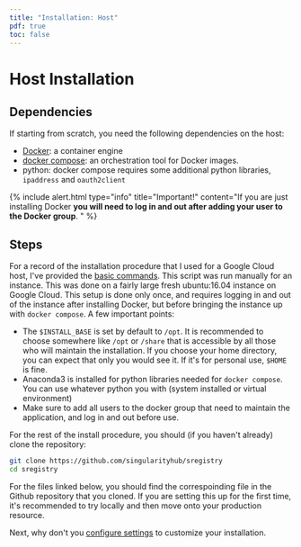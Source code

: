 ```yaml
---
title: "Installation: Host"
pdf: true
toc: false
---
```


# Host Installation

## Dependencies

If starting from scratch, you need the following dependencies on the host:

 - [Docker](https://docs.docker.com/install/): a container engine
 - [docker compose](https://docs.docker.com/compose/install/): an orchestration tool for Docker images.
 - python: docker compose requires some additional python libraries, `ipaddress` and `oauth2client`

{% include alert.html type="info" title="Important!" content="If you are just installing Docker <strong>you will need to log in and out after adding your user to the Docker group</strong>. " %}

## Steps

For a record of the installation procedure that I used for a Google Cloud host, I've provided the [basic commands](https://github.com/singularityhub/sregistry/blob/master/scripts/prepare_instance.sh). This script was run manually for an instance. This was done on a fairly large fresh ubuntu:16.04 instance on Google Cloud. This setup is done only once, and requires logging in and out of the instance after installing Docker, but before bringing the instance up with `docker compose`. A few important points:

- The `$INSTALL_BASE` is set by default to `/opt`. It is recommended to choose somewhere like `/opt` or `/share` that is accessible by all those who will maintain the installation. If you choose your home directory, you can expect that only you would see it. If it's for personal use, `$HOME` is fine.
- Anaconda3 is installed for python libraries needed for `docker compose`. You can use whatever python you with (system installed or virtual environment)
- Make sure to add all users to the docker group that need to maintain the application, and log in and out before use.

For the rest of the install procedure, you should (if you haven't already) clone the repository:

```bash
git clone https://github.com/singularityhub/sregistry
cd sregistry
```

For the files linked below, you should find the correspoinding file in the Github repository that you cloned. If you are setting this up for the first time, it's recommended to try locally and then move onto your production resource.

Next, why don't you [configure settings](settings) to customize your installation.
